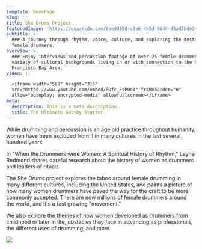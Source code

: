 ```yaml
---
template: HomePage
slug: ''
title: She Drums Project
featuredImage: 'https://ucarecdn.com/6eedd55d-e9e6-4b5d-9044-95ad7bde3478/'
subtitle: >-
  ### A journey through rhythm, voice, culture, and exploring the destinies of
  female drummers.
overview: >-
  ### Enjoy interviews and percussion footage of over 25 female drummers from a
  variety of cultural backgrounds living in or with connection to the San
  Francisco Bay Area.
video: |-

  <iframe width="560" height="315"
  src="https://www.youtube.com/embed/RQfc_FsPOoI" frameborder="0"
  allow="autoplay; encrypted-media" allowfullscreen></iframe>
meta:
  description: This is a meta description.
  title: The Ultimate Gatsby Starter
---
```

While drumming and percussion is an age old practice throughout humanity, women have been excluded from it in many cultures in the last several hundred years.  ​

In "When the Drummers were Women: A Spiritual History of Rhythm," Layne Redmond shares careful research about the history of women as drummers and leaders of rituals. 

The She Drums project explores the taboo around female drumming in many different cultures, including the United States, and paints a picture of how many women drummers have paved the way for the craft to be more commonly accepted. There are now millions of female drummers around the world, and it's a fast growing "movement."

We also explore the themes of how women developed as drummers from childhood or later in life, obstacles they face in advancing as professionals, the different uses of drumming, and more.



![](https://ucarecdn.com/c8755815-93ee-4317-9b8e-1f6d417ae9bb/)
